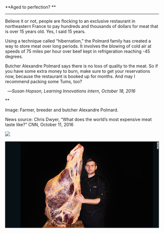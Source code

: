 **Aged to perfection? **

****

Believe it or not, people are flocking to an exclusive restaurant in northeastern France to pay hundreds and thousands of dollars for meat that is over 15 years old. Yes, I said 15 years.

Using a technique called “hibernation,” the Polmard family has created a way to store meat over long periods. It involves the blowing of cold air at speeds of 75 miles per hour over beef kept in refrigeration reaching -45 degrees.

Butcher Alexandre Polmard says there is no loss of quality to the meat. So if you have some extra money to burn, make sure to get your reservations now, because the restaurant is booked up for months. And may I recommend packing some Tums, too? 

  —*Susan Hopson, Learning Innovations intern, October 18, 2016*

**

Image: Farmer, breeder and butcher Alexandre Polmard.

News source: Chris Dwyer, “What does the world’s most expensive meat taste like?” CNN, October 11, 2016

![](../images/16-10-18_57.12_MeatEDIT-2.emf)

![](../images/16-10-18_57.12_MeatEDIT-1.jpg)
